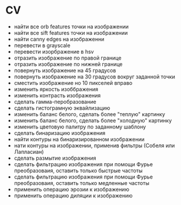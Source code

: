# CV

- найти все orb features точки на изображении
- найти все sift features точки на изображении
- найти canny edges на изображенни
- перевести в grayscale
- перевести изорбражение в hsv
- отразить изображение по правой границе
- отразить изображение по нижней границе
- повернуть изображение на 45 градусов
- повернуть изображение на 30 градусов вокруг заданной точки
- сместить изображение но 10 пикселей вправо
- изменить яркость изоббражения
- изменить контрасть изображения
- сделать гамма-перобразование
- сделать гистограмную эквайлизацию
- изменить баланс белого, сделать более "теплую" картинку
- изменить баланс белого, сделать более "холодную" картинку
- изменить цветовую палитру по заданному шаблону
- сделать бинаризацию изображения
- найти контуры на бинаризированном изображении
- нати контуры на изображении, применив фильтры (Собеля или Лапласиан)
- сделать размытие изображения
- сделать фильтрацию изображения при помощи Фурье преобразоваия, оставить только быстрые частоты
- сделать фильтрацию изображения при помощи Фурье преобразоваия, оставить только медленные частоты
- применить операцию эрозии к изображению
- применить операцию диляции к изображению